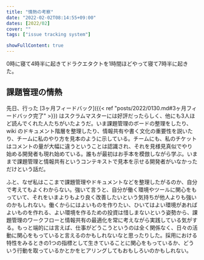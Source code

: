 ```yaml
---
title: "情熱の考察"
date: "2022-02-02T08:14:55+09:00"
dates: [2022/02]
cover: ""
tags: ["issue tracking system"]

showFullContent: true
---
```


0時に寝て4時半に起きてドラクエタクトを1時間ほどやって寝て7時半に起きた。

## 課題管理の情熱

先日、行った [3ヶ月フィードバック]({{< ref "posts/2022/0130.md#3ヶ月フィードバック完了" >}}) はスクラムマスターには好評だったらしく、他にも3人ほど読んでくれた人たちがいたようだ。いま課題管理のボードの整理をしたり、wiki のドキュメント階層を整理したり、情報共有や書く文化の重要性を説いたり、チームに私のやり方を見本のように示している。チームにも、私のチケットはコメントの量が大幅に違うということは認識され、それを見様見真似でやり始める開発者も現れ始めている。誰もが最初はお手本を模倣しながら学ぶ。いままで課題管理と情報共有というコンテキストで見本を示せる開発者がいなかっただけという話だ。

ふと、なぜ私はここまで課題管理やドキュメントなどを整理したがるのか、自分で考えてもよくわからない。強いて言うと、自分が働く環境やツールに関心をもっていて、それをいまよりもより良く改善したいという気持ちが他人よりも強いのかもしれない。働くからにはよいものを作りたい、ひいてはよい環境があればよいものを作れる、よい環境を作るための投資は惜しまないという姿勢から、課題管理のワークフローと情報共有の最適化を常に考えながら実践している気がする。もっと端的には言えば、仕事がどうこうというのは全く関係なく、日々の活動に関心をもっていると言えるのかもしれないなと思ったりした。採用における特性をみるときの1つの指標として生きていることに関心をもっているか、どういう行動を取っているかとかをヒアリングしてもおもしろいのかもしれない。
